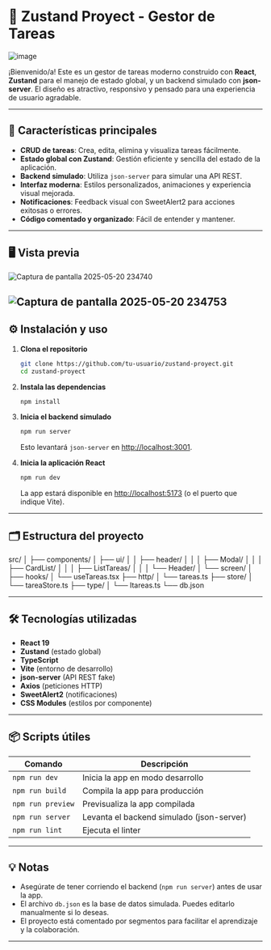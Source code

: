 # 📝 Zustand Proyect - Gestor de Tareas

![image](https://github.com/user-attachments/assets/aea3dd1c-9372-4d3c-9807-81c4b51d837e)


¡Bienvenido/a! Este es un gestor de tareas moderno construido con **React**, **Zustand** para el manejo de estado global, y un backend simulado con **json-server**. El diseño es atractivo, responsivo y pensado para una experiencia de usuario agradable.

---

## 🚀 Características principales

- **CRUD de tareas**: Crea, edita, elimina y visualiza tareas fácilmente.
- **Estado global con Zustand**: Gestión eficiente y sencilla del estado de la aplicación.
- **Backend simulado**: Utiliza `json-server` para simular una API REST.
- **Interfaz moderna**: Estilos personalizados, animaciones y experiencia visual mejorada.
- **Notificaciones**: Feedback visual con SweetAlert2 para acciones exitosas o errores.
- **Código comentado y organizado**: Fácil de entender y mantener.

---


## 🖥️ Vista previa

![Captura de pantalla 2025-05-20 234740](https://github.com/user-attachments/assets/0299999d-667c-4a93-8b01-aebcb77fbd2d)

![Captura de pantalla 2025-05-20 234753](https://github.com/user-attachments/assets/a1012b42-87d0-4f30-94dc-8f1bab627e65)
---


## ⚙️ Instalación y uso

1. **Clona el repositorio**
   ```bash
   git clone https://github.com/tu-usuario/zustand-proyect.git
   cd zustand-proyect
   ```

2. **Instala las dependencias**
   ```bash
   npm install
   ```

3. **Inicia el backend simulado**
   ```bash
   npm run server
   ```
   Esto levantará `json-server` en [http://localhost:3001](http://localhost:3001).

4. **Inicia la aplicación React**
   ```bash
   npm run dev
   ```
   La app estará disponible en [http://localhost:5173](http://localhost:5173) (o el puerto que indique Vite).

---

## 🗂️ Estructura del proyecto

src/
│
├── components/
│ ├── ui/
│ │ ├── header/
│ │ │ ├── Modal/
│ │ │ ├── CardList/
│ │ │ ├── ListTareas/
│ │ │ └── Header/
│ └── screen/
│
├── hooks/
│ └── useTareas.tsx
├── http/
│ └── tareas.ts
├── store/
│ └── tareaStore.ts
├── type/
│ └── Itareas.ts
└── db.json

---

## 🛠️ Tecnologías utilizadas

- **React 19**
- **Zustand** (estado global)
- **TypeScript**
- **Vite** (entorno de desarrollo)
- **json-server** (API REST fake)
- **Axios** (peticiones HTTP)
- **SweetAlert2** (notificaciones)
- **CSS Modules** (estilos por componente)

---

## 📦 Scripts útiles

| Comando           | Descripción                                 |
|-------------------|---------------------------------------------|
| `npm run dev`     | Inicia la app en modo desarrollo            |
| `npm run build`   | Compila la app para producción              |
| `npm run preview` | Previsualiza la app compilada               |
| `npm run server`  | Levanta el backend simulado (json-server)   |
| `npm run lint`    | Ejecuta el linter                           |

---

## 💡 Notas

- Asegúrate de tener corriendo el backend (`npm run server`) antes de usar la app.
- El archivo `db.json` es la base de datos simulada. Puedes editarlo manualmente si lo deseas.
- El proyecto está comentado por segmentos para facilitar el aprendizaje y la colaboración.

---

